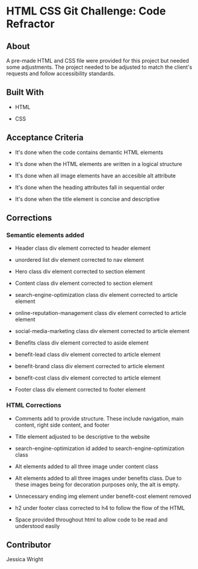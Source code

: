 # HTML CSS Git Challenge: Code Refractor

## About 

A pre-made HTML and CSS file were provided for this project but needed some adjustments. The project needed to be adjusted to match the client's requests and follow accessibility standards. 

## Built With

* HTML

* CSS

## Acceptance Criteria

* It's done when the code contains demantic HTML elements

* It's done when the HTML elements are written in a logical structure

* It's done when all image elements have an accesible alt attribute

* It's done when the heading attributes fall in sequential order

* It's done when the title element is concise and descriptive 

## Corrections

### Semantic elements added

* Header class div element corrected to header element

* unordered list div element corrected to nav element

* Hero class div element corrected to section element

* Content class div element corrected to section element

* search-engine-optimization class div element corrected to article element

* online-reputation-management class div element corrected to article element

* social-media-marketing class div element corrected to article element

* Benefits class div element corrected to aside element

* benefit-lead class div element corrected to article element

* benefit-brand class div element corrected to article element

* benefit-cost class div element corrected to article element

* Footer class div element corrected to footer element

### HTML Corrections

* Comments add to provide structure. These include navigation, main content, right side content, and footer

* Title element adjusted to be descriptive to the website

* search-engine-optimization id added to search-engine-optimization class

* Alt elements added to all three image under content class

* Alt elements added to all three images under benefits class. Due to these images being for decoration purposes only, the alt is empty. 

* Unnecessary ending img element under benefit-cost element removed

* h2 under footer class corrected to h4 to follow the flow of the HTML

* Space provided throughout html to allow code to be read and understood easily



## Contributor

Jessica Wright
